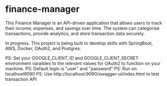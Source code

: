 # finance-manager
This Finance Manager is an API-driven application that allows users to track their income, expenses, and savings over time. The system can categorise transactions, provide analytics, and store transaction data securely.

In progress. This project is being built to develop skills with SpringBoot, AWS, Docker, OAuth2, and Postgres.

PS: Set your GOOGLE_CLIENT_ID and GOOGLE_CLIENT_SECRET environment varaibles to the relevant values for OAuth2 to function on your machine.
PS: Default login is "user" and "password"
PS: Run on localhost9090
PS: Use http://localhost:9090/swagger-ui/index.html to test transaction API
